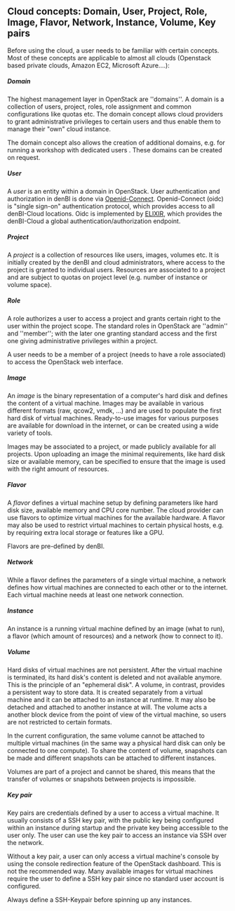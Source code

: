 ## Cloud concepts: Domain, User, Project, Role, Image, Flavor, Network, Instance, Volume, Key pairs

Before using the cloud, a user needs to be familiar with certain concepts. Most of these concepts are applicable to almost all clouds (Openstack based private clouds, Amazon EC2, Microsoft Azure....):

##### Domain

The highest management layer in OpenStack are ''domains''. A domain is a collection of users, project, roles, role assignment and common configurations like quotas etc. The domain concept allows cloud providers to grant administrative privileges to certain users and thus enable them to manage their "own" cloud instance.

The domain concept also allows the creation of additional domains, e.g. for running a workshop with dedicated users . These domains can be created on request.

##### User

A *user* is an entity within a domain in OpenStack.
User authentication and authorization in denBI is done via [Openid-Connect]([[http://openid.net/connect/). Openid-Connect (oidc) is "single sign-on" authentication protocol, which provides access to all denBI-Cloud locations. Oidc is implemented by [ELIXIR]([[https://www.elixir-europe.org/), which provides the denBI-Cloud a global authentication/authorization endpoint.


##### Project

A *project* is a collection of resources like users, images, volumes etc. It is initially created by the denBI and cloud administrators, where access to the project is granted to individual users. Resources are associated to a project and are subject to quotas on project level (e.g. number of instance or volume space).

##### Role

A role authorizes a user to access a project and grants certain right to the user within the project scope. The standard roles in OpenStack are ''admin'' and ''member''; with the later one granting standard access and the first one giving administrative privileges within a project.

A user needs to be a member of a project (needs to have a role associated) to access the OpenStack web interface.

##### Image

An *image* is the binary representation of a computer's hard disk and defines the content of a virtual machine. Images may be available in various different formats (raw, qcow2, vmdk, ...) and are used to populate the first hard disk of virtual machines. Ready-to-use images for various purposes are available for download in the internet, or can be created using a wide variety of tools.

Images may be associated to a project, or made publicly available for all projects. Upon uploading an image the minimal requirements, like hard disk size or available memory, can be specified to ensure that the image is used with the right amount of resources.

##### Flavor

A *flavor* defines a virtual machine setup by defining parameters like hard disk size, available memory and CPU core number. The cloud provider can use flavors to optimize virtual machines for the available hardware. A flavor may also be used to restrict virtual machines to certain physical hosts, e.g. by requiring extra local storage or features like a GPU.

Flavors are pre-defined by denBI. 

##### Network

While a flavor defines the parameters of a single virtual machine, a network defines how virtual machines are connected to each other or to the internet. Each virtual machine needs at least one network connection.

##### Instance

An instance is a running virtual machine defined by an image (what to run), a flavor (which amount of resources) and a network (how to connect to it). 

##### Volume

Hard disks of virtual machines are not persistent. After the virtual machine is terminated, its hard disk's content is deleted and not available anymore. This is the principle of an "ephemeral disk". A volume, in contrast, provides a persistent way to store data. It is created separately from a virtual machine and it can be attached to an instance at runtime. It may also be detached and attached to another instance at will. The volume acts a another block device from the point of view of the virtual machine, so users are not restricted to certain formats.

In the current configuration, the same volume cannot be attached to multiple virtual machines (in the same way a physical hard disk can only be connected to one compute). To share the content of volume, snapshots can be made and different snapshots can be attached to different instances.

Volumes are part of a project and cannot be shared, this means that the transfer of volumes or snapshots between projects is impossible.

##### Key pair

Key pairs are credentials defined by a user to access a virtual machine. It usually consists of a SSH key pair, with the public key being configured within an instance during startup and the private key being accessible to the user only. The user can use the key pair to access an instance via SSH over the network.

Without a key pair, a user can only access a virtual machine's console by using the console redirection feature of the OpenStack dashboard. This is not the recommended way. Many available images for virtual machines require the user to define a SSH key pair since no standard user account is configured.

Always define a SSH-Keypair before spinning up any instances.
